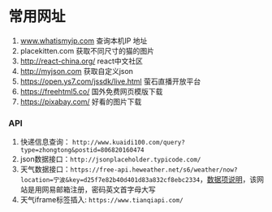 # 常用网址

1. www.whatismyip.com 查询本机IP 地址
2. placekitten.com 获取不同尺寸的猫的图片
3. http://react-china.org/ react中文社区
4. http://myjson.com 获取自定义json
5. https://open.ys7.com/jssdk/live.html 萤石直播开放平台
6. https://freehtml5.co/ 国外免费网页模版下载
7. https://pixabay.com/ 好看的图片下载

### API
1. 快递信息查询： `http://www.kuaidi100.com/query?type=zhongtong&postid=806820160474`
2. json数据接口：`http://jsonplaceholder.typicode.com/`
3. 天气数据接口：`https://free-api.heweather.net/s6/weather/now?location=宁波&key=d25f7e82b40d401d83a832cf8ebc2334`，[数据项说明](https://dev.heweather.com/docs/api/weather)，该网站是用网易邮箱注册，密码英文首字母大写
4. 天气iframe标签插入: `https://www.tianqiapi.com/`
